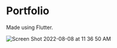 # Portfolio

Made using Flutter.

![Screen Shot 2022-08-08 at 11 36 50 AM](https://user-images.githubusercontent.com/103126498/183350815-3af6f5e7-1507-429d-8bcf-38a231c431ff.png)
